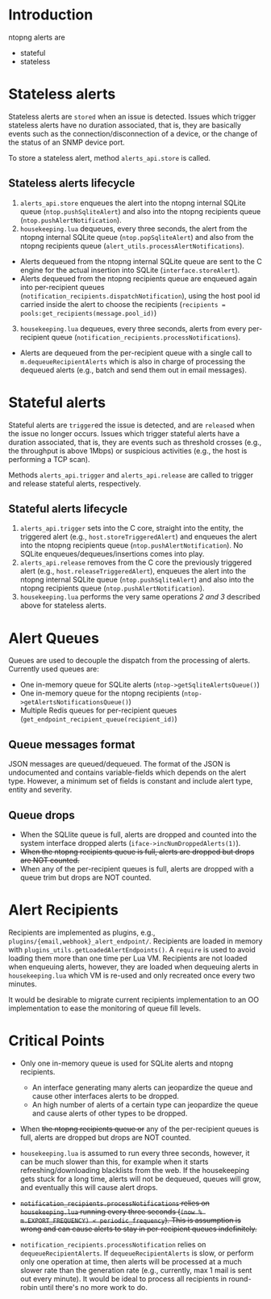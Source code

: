 

# Introduction

ntopng alerts are

- stateful
- stateless

# Stateless alerts

Stateless alerts are `stored` when an issue is detected. Issues which trigger stateless alerts have no duration associated, that is, they are basically events such as the connection/disconnection of a device, or the change of the status of an SNMP device port.

To store a stateless alert, method `alerts_api.store` is called.

## Stateless alerts lifecycle

1. `alerts_api.store` enqueues the alert into the ntopng internal SQLite queue (`ntop.pushSqliteAlert`) and also into the ntopng recipients queue (`ntop.pushAlertNotification`).
2. `housekeeping.lua` dequeues, every three seconds, the alert from the ntopng internal SQLite queue (`ntop.popSqliteAlert`) and also from the ntopng recipients queue (`alert_utils.processAlertNotifications`).

  - Alerts dequeued from the ntopng internal SQLite queue are sent to the C engine for the actual insertion into SQLite (`interface.storeAlert`).
  - Alerts dequeued from the ntopng recipients queue are enqueued again into per-recipient queues (`notification_recipients.dispatchNotification`), using the host pool id carried inside the alert to choose the recipients (`recipients = pools:get_recipients(message.pool_id)`)

3. `housekeeping.lua` dequeues, every three seconds, alerts from every per-recipient queue (`notification_recipients.processNotifications`).

  - Alerts are dequeued from the per-recipient queue with a single call to `m.dequeueRecipientAlerts` which is also in charge of processing the dequeued alerts (e.g., batch and send them out in email messages).

# Stateful alerts

Stateful alerts are `trigger`ed the issue is detected, and are `release`d when the issue no longer occurs. Issues which trigger stateful alerts have a duration associated, that is, they are events such as threshold crosses (e.g., the throughput is above 1Mbps) or suspicious activities (e.g., the host is performing a TCP scan).

Methods `alerts_api.trigger` and `alerts_api.release` are called to trigger and release stateful alerts, respectively.

## Stateful alerts lifecycle

1. `alerts_api.trigger` sets into the C core, straight into the entity, the triggered alert (e.g., `host.storeTriggeredAlert`) and enqueues the alert into the ntopng recipients queue (`ntop.pushAlertNotification`). No SQLite enqueues/dequeues/insertions comes into play.
2. `alerts_api.release` removes from the C core the previously triggered alert (e.g., `host.releaseTriggeredAlert`), enqueues the alert into the ntopng internal SQLite queue (`ntop.pushSqliteAlert`) and also into the ntopng recipients queue (`ntop.pushAlertNotification`).
3. `housekeeping.lua` performs the very same operations *2 and 3* described above for stateless alerts.

# Alert Queues

Queues are used to decouple the dispatch from the processing of alerts. Currently used queues are:

- One in-memory queue for SQLite alerts (`ntop->getSqliteAlertsQueue()`)
- One in-memory queue for the ntopng recipients (`ntop->getAlertsNotificationsQueue()`)
- Multiple Redis queues for per-recipient queues (`get_endpoint_recipient_queue(recipient_id)`)

## Queue messages format

JSON messages are queued/dequeued. The format of the JSON is undocumented and contains variable-fields which depends on the alert type. However, a minimum set of fields is constant and include alert type, entity and severity.

## Queue drops

- When the SQLlite queue is full, alerts are dropped and counted into the system interface dropped alerts (`iface->incNumDroppedAlerts(1)`).
- ~~When the ntopng recipients queue is full, alerts are dropped but drops are NOT counted.~~
- When any of the per-recipient queues is full, alerts are dropped with a queue trim but drops are NOT counted.

# Alert Recipients

Recipients are implemented as plugins, e.g., `plugins/{email,webhook}_alert_endpoint/`. Recipients are loaded in memory with `plugins_utils.getLoadedAlertEndpoints()`. A `require` is used to avoid loading them more than one time per Lua VM. Recipients are not loaded when enqueuing alerts, however, they are loaded when dequeuing alerts in `housekeeping.lua` which VM is re-used and only recreated once every two minutes.

It would be desirable to migrate current recipients implementation to an OO implementation to ease the monitoring of queue fill levels.

# Critical Points

- Only one in-memory queue is used for SQLite alerts and ntopng recipients.

  - An interface generating many alerts can jeopardize the queue and cause other interfaces alerts to be dropped.
  - An high number of alerts of a certain type can jeopardize the queue and cause alerts of other types to be dropped.
  
- When ~~the ntopng recipients queue or~~ any of the per-recipient queues is full, alerts are dropped but drops are NOT counted.
- `housekeeping.lua` is assumed to run every three seconds, however, it can be much slower than this, for example when it starts refreshing/downloading blacklists from the web. If the housekeeping gets stuck for a long time, alerts will not be dequeued, queues will grow, and eventually this will cause alert drops.
- ~~`notification_recipients.processNotifications` relies on `housekeeping.lua` running every three seconds (`(now % m.EXPORT_FREQUENCY) < periodic_frequency`). This is assumption is wrong and can cause alerts to stay in per-recipient queues indefinitely.~~
- `notification_recipients.processNotification` relies on `dequeueRecipientAlerts`. If `dequeueRecipientAlerts` is slow, or perform only one operation at time, then alerts will be processed at a much slower rate than the generation rate (e.g., currently, max 1 mail is sent out every minute). It would be ideal to process all recipients in round-robin until there's no more work to do.
